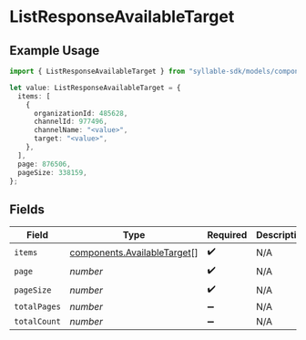 # ListResponseAvailableTarget

## Example Usage

```typescript
import { ListResponseAvailableTarget } from "syllable-sdk/models/components";

let value: ListResponseAvailableTarget = {
  items: [
    {
      organizationId: 485628,
      channelId: 977496,
      channelName: "<value>",
      target: "<value>",
    },
  ],
  page: 876506,
  pageSize: 338159,
};
```

## Fields

| Field                                                                      | Type                                                                       | Required                                                                   | Description                                                                |
| -------------------------------------------------------------------------- | -------------------------------------------------------------------------- | -------------------------------------------------------------------------- | -------------------------------------------------------------------------- |
| `items`                                                                    | [components.AvailableTarget](../../models/components/availabletarget.md)[] | :heavy_check_mark:                                                         | N/A                                                                        |
| `page`                                                                     | *number*                                                                   | :heavy_check_mark:                                                         | N/A                                                                        |
| `pageSize`                                                                 | *number*                                                                   | :heavy_check_mark:                                                         | N/A                                                                        |
| `totalPages`                                                               | *number*                                                                   | :heavy_minus_sign:                                                         | N/A                                                                        |
| `totalCount`                                                               | *number*                                                                   | :heavy_minus_sign:                                                         | N/A                                                                        |
